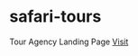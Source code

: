 # safari-tours
Tour Agency Landing Page
<a href="https://ucemrecan.github.io/safari-tours/">Visit</a>
